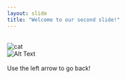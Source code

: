 ```yaml
---
layout: slide
title: "Welcome to our second slide!"
---
```

<br>![cat](https://media1.tenor.com/images/9c2b1728c363e5f10fbdfca69a517f2b/tenor.gif)
<br>![Alt Text](https://media.giphy.com/media/vFKqnCdLPNOKc/giphy.gif)
<br>
<br>Use the left arrow to go back!
